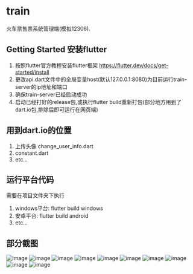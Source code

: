 # train

火车票售票系统管理端(模拟12306).

## Getting Started 安装flutter
1. 按照flutter官方教程安装flutter框架 https://flutter.dev/docs/get-started/install
2. 更改api.dart文件中的全局变量host(默认127.0.0.1:8080)为目前运行train-server的ip地址和端口
3. 确保train-server已经启动成功
4. 启动已经打好的release包,或执行flutter build重新打包(部分地方用到了dart.io包,排除后即可运行在网页端)

## 用到dart.io的位置
1. 上传头像 change_user_info.dart
2. constant.dart
3. etc...

## 运行平台代码
需要在项目文件夹下执行
1. windows平台: flutter build windows
2. 安卓平台: flutter build android
3. etc...

## 部分截图
![image](https://user-images.githubusercontent.com/57834237/132508140-d56ef78d-c1ee-4407-af30-c3737768d10c.png)
![image](https://user-images.githubusercontent.com/57834237/132508156-578d8972-fd6e-4d27-ae49-f538a31f2fe2.png)
![image](https://user-images.githubusercontent.com/57834237/132508173-f83442b4-f081-410b-86ae-77576b632dd9.png)
![image](https://user-images.githubusercontent.com/57834237/132508262-abd73a97-08c5-4f31-aea3-b933a3bdfa8a.png)
![image](https://user-images.githubusercontent.com/57834237/132508314-81aefbfa-80e4-43bc-91af-14494096bffb.png)
![image](https://user-images.githubusercontent.com/57834237/132508341-c5b318da-f083-46d4-9955-74ac01d20f86.png)
![image](https://user-images.githubusercontent.com/57834237/132508366-146bd69c-c97f-4712-9745-7dc23bdd8954.png)
![image](https://user-images.githubusercontent.com/57834237/132508391-5c35e295-20ad-4464-8f6e-ec4b343914ad.png)
![image](https://user-images.githubusercontent.com/57834237/132508416-51886d1d-9c74-420f-9c8a-b26c9a4cb12b.png)
![image](https://user-images.githubusercontent.com/57834237/132508447-9a38fbc9-1985-43cd-8d0b-b05e549b27c1.png)


